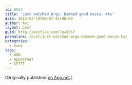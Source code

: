```yaml
---
id: 6557
title: 'Just watched Argo. Damned good movie. #tw'
date: 2013-03-10T00:07:45+00:00
author: Avi
layout: post
guid: http://aviflax.com/?p=6557
permalink: /post/just-watched-argo-damned-good-movie-tw/
categories:
  - none
tags:
  - ADN
  - Appdotnet
  - IFTTT
---
```

(Originally published [on App.net](http://alpha.app.net/aviflax/post/3693844).)